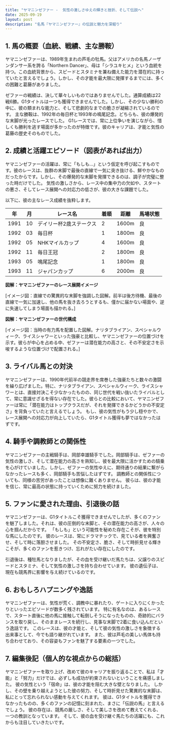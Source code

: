 ```yaml
---
title: "ヤマニンゼファー -  気性の激しさゆえの輝きと挫折、そして伝説へ"
date: 2025-09-19
layout: post
description: "名馬『ヤマニンゼファー』の伝説と魅力を深堀り"
---
```


## 1. 馬の概要（血統、戦績、主な勝鞍）

ヤマニンゼファーは、1989年生まれの芦毛の牡馬。父はアメリカの名馬ノーザンダンサー系を誇る「Northern Dancer」、母は「シラユキヒメ」という血統を持つ。この血統背景から、スピードとスタミナを兼ね備えた能力を潜在的に持っていたと言えるでしょう。しかし、その才能を最大限に発揮するまでには、多くの困難と葛藤がありました。

ゼファーの戦績は、決して華々しいものではありませんでした。通算成績は22戦6勝。G1タイトルは一つも獲得できませんでした。しかし、その少ない勝利の中に、彼の類まれな能力と、そして悲劇的なまでの脆さが凝縮されているのです。  主な勝鞍は、1992年の毎日杯と1993年の鳴尾記念。どちらも、彼の爆発的な末脚が光ったレースでした。  G1レースでは、常に上位争いを演じながら、惜しくも勝利を逃す場面が多かったのが特徴です。彼のキャリアは、才能と気性の葛藤の歴史そのものでした。


## 2. 成績と活躍エピソード（図表があれば出力）

ヤマニンゼファーの活躍は、常に「もしも…」という仮定を呼び起こすものです。彼のレースは、抜群の末脚で最後の直線で一気に突き抜ける、鮮やかなものだったからです。しかし、その爆発的な末脚を発揮できるのは、調子が完璧に整った時だけでした。  気性の激しさから、レース中の集中力の欠如や、スタートの悪さ、そしてレース展開への対応力の低さが、彼の大きな課題でした。

以下に、彼の主なレース成績を抜粋します。

| 年 | 月 | レース名             | 着順 | 距離 | 馬場状態 |
|---|----|----------------------|-----|-----|-------|
| 1991 | 10 | デイリー杯2歳ステークス | 2   | 1600m| 良     |
| 1992 | 03 | 毎日杯               | 1   | 1800m| 良     |
| 1992 | 05 | NHKマイルカップ       | 4   | 1600m| 良     |
| 1992 | 11 | 毎日王冠             | 2   | 1800m| 良     |
| 1993 | 05 | 鳴尾記念             | 1   | 1800m| 良     |
| 1993 | 11 | ジャパンカップ       | 6   | 2000m| 良     |


**図解：ヤマニンゼファーのレース展開イメージ**

[イメージ図：直線での驚異的な末脚を強調した図解。前半は後方待機、最後の直線で一気に加速し、他の馬を抜き去ろうとするも、僅かに届かない場面や、逆に失速してしまう場面も描かれる。]

**図解：ヤマニンゼファーの世代構成**

[イメージ図：当時の有力馬を配置した図解。ナリタブライアン、スペシャルウィーク、ライスシャワーといった強豪と比較し、ヤマニンゼファーの位置づけを示す。彼らが中心を占める中、ゼファーは潜在能力の高さと、その不安定さを示唆するような位置づけで配置される。]


## 3. ライバル馬との対決

ヤマニンゼファーは、1990年代前半の競走界を席巻した強豪たちと数々の激闘を繰り広げました。特に、ナリタブライアン、スペシャルウィーク、ライスシャワーとは、直接対決こそ少なかったものの、同じ世代を戦い抜いたライバルとして、常に意識せざるを得ない存在でした。彼らとの比較において、ヤマニンゼファーは常に「潜在能力はトップクラスだが、それを発揮できるかどうかの不安定さ」を背負っていたと言えるでしょう。  もし、彼の気性がもう少し穏やかで、レース展開への対応力が向上していたら、G1タイトル獲得も夢ではなかったはずです。


## 4. 騎手や調教師との関係性

ヤマニンゼファーの主戦騎手は、岡部幸雄騎手でした。岡部騎手は、ゼファーの気性の激しさ、そして潜在能力の高さを熟知し、彼を最大限に活かすための騎乗を心がけていました。しかし、ゼファーの気性ゆえに、期待通りの結果に繋がらなかったレースも多く、岡部騎手も苦悩したはずです。  調教師との関係性についても、同様の苦労があったことは想像に難くありません。  彼らは、彼の才能を信じ、常に最高の状態に持っていくために努力を続けました。


## 5. ファンに愛された理由、引退後の話

ヤマニンゼファーは、G1タイトルこそ獲得できませんでしたが、多くのファンを魅了しました。それは、彼の圧倒的な末脚と、その潜在能力の高さが、人々の心を掴んだからです。  「もしも」という可能性を秘めた存在こそが、彼を特別な馬にしたのです。  彼のレースは、常にドラマチックで、見ている者を興奮させ、そして時に落胆させました。  その不安定さ、脆さ、そして時折見せる輝きこそが、多くのファンを惹きつけ、忘れがたい存在にしたのです。

引退後は、種牡馬となりましたが、その血を受け継いだ馬たちは、父譲りのスピードとスタミナ、そして気性の激しさを持ち合わせています。  彼の遺伝子は、現在も競馬界に影響を与え続けているのです。


## 6. おもしろハプニングや逸話

ヤマニンゼファーは、気性が荒く、調教中に暴れたり、ゲートに入りにくかったりといったエピソードが数多く残されています。  特に有名なのは、あるレースで、スタート直後に他の馬に接触して転倒しそうになったものの、奇跡的にバランスを取り戻し、そのままレースを続行し、見事な末脚で2着に食い込んだという逸話です。  このレースは、彼の才能と、そして彼の気性の激しさを象徴する出来事として、今でも語り継がれています。  また、彼は芦毛の美しい馬体も持ち合わせており、その容姿もファンを魅了する要素の一つでした。


## 7. 編集後記（個人的な視点からの総括）

ヤマニンゼファーを取り上げ、改めて彼のキャリアを振り返ることで、私は「才能」と「努力」だけでは、必ずしも成功が約束されないということを痛感しました。  彼の気性という「宿命」は、彼の才能を阻む大きな壁となりました。  しかし、その壁を乗り越えようとした彼の努力、そして時折見せた驚異的な末脚は、私にとって忘れられない感動を与えてくれます。  彼は、G1タイトルを獲得できなかったものの、多くのファンの記憶に刻まれた、まさに「伝説の馬」と言えるでしょう。  彼の存在は、競馬の厳しさ、そして美しさを改めて教えてくれる、一つの教訓となっています。  そして、彼の血を受け継ぐ馬たちの活躍にも、これからも注目していきたいです。
